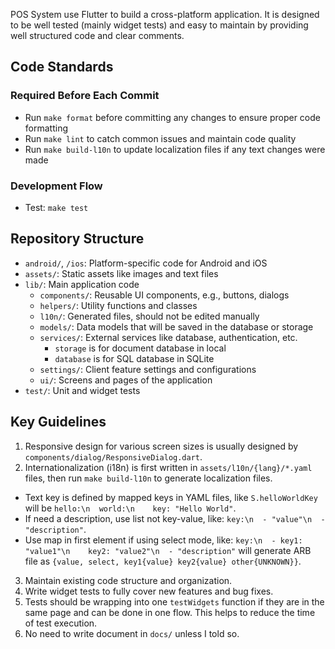 POS System use Flutter to build a cross-platform application.
It is designed to be well tested (mainly widget tests) and easy to maintain by
providing well structured code and clear comments.

## Code Standards

### Required Before Each Commit
- Run `make format` before committing any changes to ensure proper code formatting
- Run `make lint` to catch common issues and maintain code quality
- Run `make build-l10n` to update localization files if any text changes were made

### Development Flow
- Test: `make test`

## Repository Structure
- `android/`, `/ios`: Platform-specific code for Android and iOS
- `assets/`: Static assets like images and text files
- `lib/`: Main application code
  - `components/`: Reusable UI components, e.g., buttons, dialogs
  - `helpers/`: Utility functions and classes
  - `l10n/`: Generated files, should not be edited manually
  - `models/`: Data models that will be saved in the database or storage
  - `services/`: External services like database, authentication, etc.
    - `storage` is for document database in local
    - `database` is for SQL database in SQLite
  - `settings/`: Client feature settings and configurations
  - `ui/`: Screens and pages of the application
- `test/`: Unit and widget tests

## Key Guidelines
1. Responsive design for various screen sizes is usually designed by `components/dialog/ResponsiveDialog.dart`.
2. Internationalization (i18n) is first written in `assets/l10n/{lang}/*.yaml` files, then run `make build-l10n` to generate localization files.
  - Text key is defined by mapped keys in YAML files, like `S.helloWorldKey` will be `hello:\n  world:\n    key: "Hello World"`.
  - If need a description, use list not key-value, like: `key:\n  - "value"\n  - "description"`.
  - Use map in first element if using select mode, like: `key:\n  - key1: "value1"\n    key2: "value2"\n  - "description"` will generate ARB file as `{value, select, key1{value} key2{value} other{UNKNOWN}}`.
3. Maintain existing code structure and organization.
4. Write widget tests to fully cover new features and bug fixes.
5. Tests should be wrapping into one `testWidgets` function if they are in the same page and can be done in one flow.
   This helps to reduce the time of test execution.
6. No need to write document in `docs/` unless I told so.
